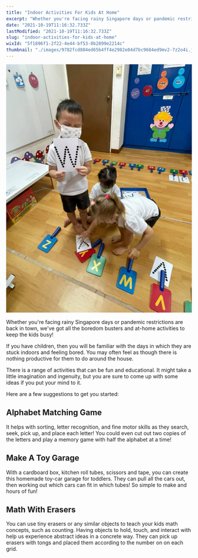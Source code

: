 ```yaml
---
title: "Indoor Activities For Kids At Home"
excerpt: "Whether you're facing rainy Singapore days or pandemic restrictions are back in town, we've got all the boredom busters and at-home..."
date: "2021-10-19T11:16:32.733Z"
lastModified: "2021-10-19T11:16:32.733Z"
slug: "indoor-activities-for-kids-at-home"
wixId: "5f1896f1-2f22-4e44-bf53-0b2899e2214c"
thumbnail: "./images/9782fcd804ed65b4ff4e2982e04d7bc9684ed9mv2-7z2o4i.jpg"
---
```


![](./images/9782fcd804ed65b4ff4e2982e04d7bc9684ed9mv2-7z2o4i.jpg)

Whether you're facing rainy Singapore days or pandemic restrictions are back in town, we've got all the boredom busters and at-home activities to keep the kids busy!

If you have children, then you will be familiar with the days in which they are stuck indoors and feeling bored. You may often feel as though there is nothing productive for them to do around the house.

There is a range of activities that can be fun and educational. It might take a little imagination and ingenuity, but you are sure to come up with some ideas if you put your mind to it.

Here are a few suggestions to get you started:

## Alphabet Matching Game

It helps with sorting, letter recognition, and fine motor skills as they search, seek, pick up, and place each letter! You could even cut out two copies of the letters and play a memory game with half the alphabet at a time!

## Make A Toy Garage

With a cardboard box, kitchen roll tubes, scissors and tape, you can create this homemade toy-car garage for toddlers. They can pull all the cars out, then working out which cars can fit in which tubes! So simple to make and hours of fun!

## Math With Erasers

You can use tiny erasers or any similar objects to teach your kids math concepts, such as counting. Having objects to hold, touch, and interact with help us experience abstract ideas in a concrete way. They can pick up erasers with tongs and placed them according to the number on on each grid.